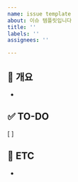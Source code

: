 ```yaml
---
name: issue template
about: 이슈 템플릿입니다
title: ''
labels: ''
assignees: ''

---
```


<!--자세한 개요 작성-->
## 📝 개요
- 

<!--할일 작성-->
## ✅ TO-DO
[ ]

<!--기타 내용 작성-->
## 📌 ETC
-